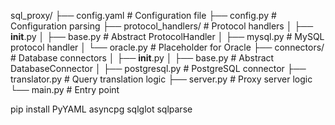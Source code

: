 

sql_proxy/
├── config.yaml             # Configuration file
├── config.py              # Configuration parsing
├── protocol_handlers/     # Protocol handlers
│   ├── __init__.py
│   ├── base.py           # Abstract ProtocolHandler
│   ├── mysql.py          # MySQL protocol handler
│   └── oracle.py         # Placeholder for Oracle
├── connectors/            # Database connectors
│   ├── __init__.py
│   ├── base.py           # Abstract DatabaseConnector
│   ├── postgresql.py     # PostgreSQL connector
├── translator.py          # Query translation logic
├── server.py              # Proxy server logic
└── main.py                # Entry point


pip install PyYAML asyncpg sqlglot sqlparse
